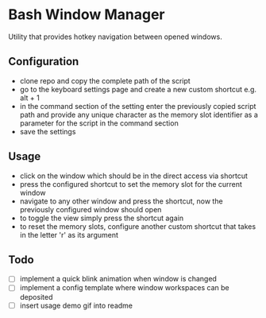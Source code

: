 # Bash Window Manager

Utility that provides hotkey navigation between opened windows.

## Configuration
- clone repo and copy the complete path of the script
- go to the keyboard settings page and create a new custom shortcut e.g. alt + 1
- in the command section of the setting enter the previously copied script path and provide any unique
  character as the memory slot identifier as a parameter for the script in the command section
- save the settings 

## Usage
- click on the window which should be in the direct access via shortcut
- press the configured shortcut to set the memory slot for the current window
- navigate to any other window and press the shortcut, now the previously configured window should open
- to toggle the view simply press the shortcut again
- to reset the memory slots, configure another custom shortcut that takes in the letter 'r' as its argument

## Todo
- [ ] implement a quick blink animation when window is changed
- [ ] implement a config template where window workspaces can be deposited
- [ ] insert usage demo gif into readme

